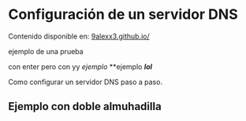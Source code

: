 # Configuración de un servidor DNS
Contenido disponible en: [9alexx3.github.io/](https://9alexx3.github.io/Configuracion-DNS)

ejemplo de una
prueba

con enter pero
con
yy
*ejemplo*
**ejemplo
***lol***

Como configurar un servidor DNS paso a paso.
## Ejemplo con doble almuhadilla
